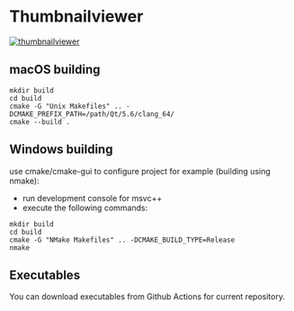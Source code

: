 # Thumbnailviewer

[![thumbnailviewer](https://github.com/ivorob/thumbnailviewer/actions/workflows/cmake.yml/badge.svg)](https://github.com/ivorob/thumbnailviewer/actions/workflows/cmake.yml)

## macOS building

```
mkdir build
cd build
cmake -G "Unix Makefiles" .. -DCMAKE_PREFIX_PATH=/path/Qt/5.6/clang_64/
cmake --build .
```

## Windows building

use cmake/cmake-gui to configure project
for example (building using nmake):

- run development console for msvc++
- execute the following commands:
```
mkdir build
cd build
cmake -G "NMake Makefiles" .. -DCMAKE_BUILD_TYPE=Release
nmake
```

## Executables

You can download executables from Github Actions for current repository.

